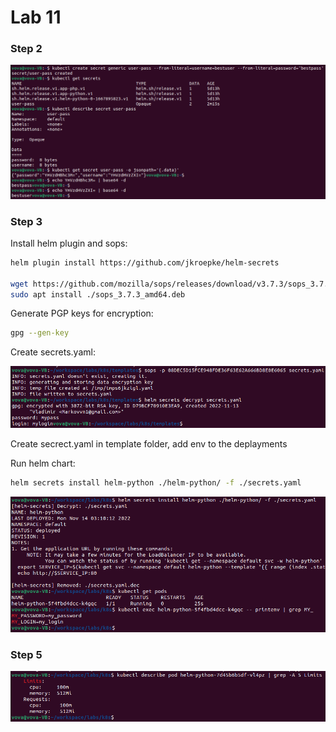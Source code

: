 # Lab 11

### Step 2

![](.github/img17.png)

### Step 3

Install helm plugin and sops:

```bash
helm plugin install https://github.com/jkroepke/helm-secrets

wget https://github.com/mozilla/sops/releases/download/v3.7.3/sops_3.7.3_amd64.deb
sudo apt install ./sops_3.7.3_amd64.deb
```

Generate PGP keys for encryption:

```bash
gpg --gen-key
```

Create secrets.yaml:

![](.github/img18.png)

Create secrect.yaml in template folder, add env to the deplayments

Run helm chart:

```bash
helm secrets install helm-python ./helm-python/ -f ./secrets.yaml
```

![](.github/img19.png)

### Step 5

![](.github/img20.png)

